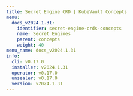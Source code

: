 ```yaml
---
title: Secret Engine CRD | KubeVault Concepts
menu:
  docs_v2024.1.31:
    identifier: secret-engine-crds-concepts
    name: Secret Engines
    parent: concepts
    weight: 40
menu_name: docs_v2024.1.31
info:
  cli: v0.17.0
  installer: v2024.1.31
  operator: v0.17.0
  unsealer: v0.17.0
  version: v2024.1.31
---
```


